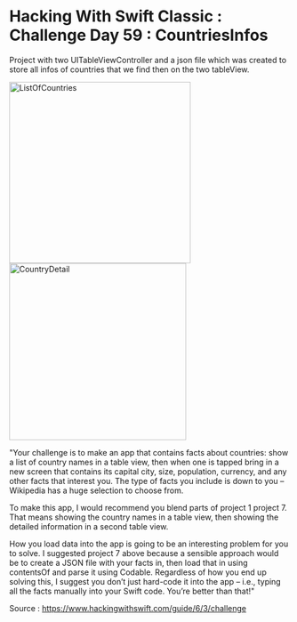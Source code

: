 # Hacking With Swift Classic : Challenge Day 59 : CountriesInfos

Project with two UITableViewController and a json file which was created to store all infos of countries that we find then on the two tableView.

<img width="326" alt="ListOfCountries" src="https://user-images.githubusercontent.com/79987744/151518806-0847c566-d894-4803-a6d6-acc35cdf48d1.png"> <img width="318" alt="CountryDetail" src="https://user-images.githubusercontent.com/79987744/151518815-f0b08726-0a4d-4ede-9b3a-39a4223446c9.png">

"Your challenge is to make an app that contains facts about countries: show a list of country names in a table view,
then when one is tapped bring in a new screen that contains its capital city, size, population, currency, and any other facts that interest you.
The type of facts you include is down to you – Wikipedia has a huge selection to choose from.

To make this app, I would recommend you blend parts of project 1 project 7.
That means showing the country names in a table view, then showing the detailed information in a second table view.

How you load data into the app is going to be an interesting problem for you to solve.
I suggested project 7 above because a sensible approach would be to create a JSON file with your facts in,
then load that in using contentsOf and parse it using Codable. Regardless of how you end up solving this,
I suggest you don’t just hard-code it into the app – i.e., typing all the facts manually into your Swift code. You’re better than that!"

Source : https://www.hackingwithswift.com/guide/6/3/challenge
